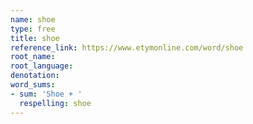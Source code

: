 ```yaml
---
name: shoe
type: free
title: shoe
reference_link: https://www.etymonline.com/word/shoe
root_name: 
root_language: 
denotation: 
word_sums:
- sum: 'Shoe + '
  respelling: shoe
---
```

